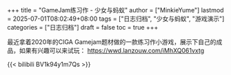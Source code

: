 +++
title = "GameJam练习作 - 少女与蚂蚁"
author = ["MinkieYume"]
lastmod = 2025-07-01T08:02:49+08:00
tags = ["日志归档", "少女与蚂蚁", "游戏演示"]
categories = ["日志归档"]
draft = false
toc = true
+++

最近拿着2020年的CIGA Gamejam题材做的一款练习作小游戏，展示下自己的成品，如果有兴趣可以来试玩：
<https://wwd.lanzouw.com/iMhXQ061vxtg>

{{< bilibili BV1k94y1m7Qs >}}
